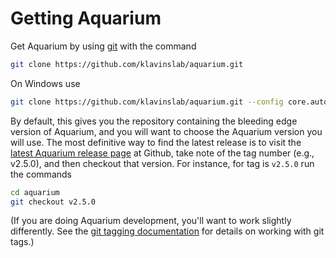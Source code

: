 # Getting Aquarium

Get Aquarium by using [git](https://git-scm.com) with the command

```bash
git clone https://github.com/klavinslab/aquarium.git
```

On Windows use

```bash
git clone https://github.com/klavinslab/aquarium.git --config core.autocrlf=input
```

By default, this gives you the repository containing the bleeding edge version of Aquarium, and you will want to choose the Aquarium version you will use.
The most definitive way to find the latest release is to visit the [latest Aquarium release page](https://github.com/klavinslab/aquarium/releases/latest) at Github, take note of the tag number (e.g., v2.5.0), and then checkout that version.
For instance, for tag is `v2.5.0` run the commands

```bash
cd aquarium
git checkout v2.5.0
```

(If you are doing Aquarium development, you'll want to work slightly differently.
See the [git tagging documentation](https://git-scm.com/book/en/v2/Git-Basics-Tagging) for details on working with git tags.)


